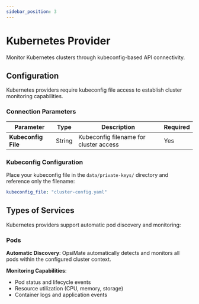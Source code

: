 ```yaml
---
sidebar_position: 3
---
```


# Kubernetes Provider

Monitor Kubernetes clusters through kubeconfig-based API connectivity.

## Configuration

Kubernetes providers require kubeconfig file access to establish cluster monitoring capabilities.

### Connection Parameters

| Parameter | Type | Description | Required |
|-----------|------|-------------|----------|
| **Kubeconfig File** | String | Kubeconfig filename for cluster access | Yes |

### Kubeconfig Configuration

Place your kubeconfig file in the `data/private-keys/` directory and reference only the filename:

```yaml
kubeconfig_file: "cluster-config.yaml"
```

## Types of Services

Kubernetes providers support automatic pod discovery and monitoring:

### Pods

**Automatic Discovery**: OpsiMate automatically detects and monitors all pods within the configured cluster context.

**Monitoring Capabilities**:
- Pod status and lifecycle events
- Resource utilization (CPU, memory, storage)
- Container logs and application events
